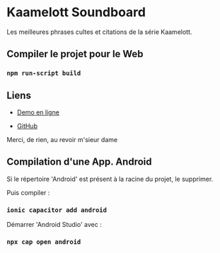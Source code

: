 # Kaamelott Soundboard #

Les meilleures phrases cultes et citations de la série Kaamelott.


## Compiler le projet pour le Web

### `npm run-script build`


## Liens ##

* [Demo en ligne](https://kaamelott-soundboard.hemsy.fr/)
  
* [GitHub](https://github.com/HemSyCode/Kaamelott-Soundboard/)

Merci, de rien, au revoir m'sieur dame


## Compilation d'une App. Android ##

Si le répertoire 'Android' est présent à la racine du projet, le supprimer.

Puis compiler :

### `ionic capacitor add android`

Démarrer 'Android Studio' avec :

### `npx cap open android`
